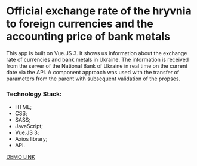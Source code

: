 # Official exchange rate of the hryvnia to foreign currencies and the accounting price of bank metals #

This app is built on Vue.JS 3. It shows us information about the exchange rate of currencies and bank metals in Ukraine. The information is received from the server of the National Bank of Ukraine in real time on the current date via the API. A component approach was used with the transfer of parameters from the parent with subsequent validation of the propses.

### Technology Stack: ###

* HTML;
* CSS;
* SASS;
* JavaScript;
* Vue.JS 3;
* Axios library;
* API.

[DEMO LINK](https://GoldenSpade.github.io/vue_js_3_app_the_official_exchange_rate_of_hryvnia/)
